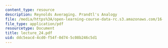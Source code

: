 ```yaml
---
content_type: resource
description: Reynolds Averaging. Prandtl's Analogy
file: /media/https%3A/open-learning-course-data-rc.s3.amazonaws.com/16-13-aerodynamics-of-viscous-fluids-fall-2003/ddc5eacd4cd0f54f0d745c08b246c5d1_lecture_24.pdf
file_type: application/pdf
resourcetype: Document
title: lecture_24.pdf
uid: ddc5eacd-4cd0-f54f-0d74-5c08b246c5d1
---
```

